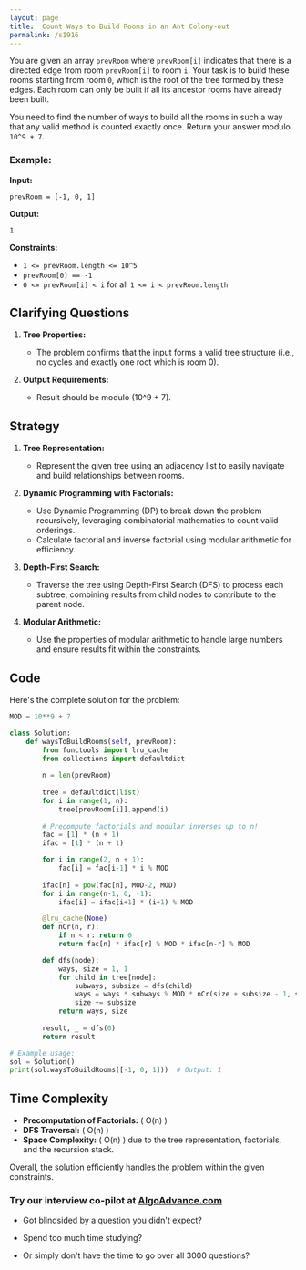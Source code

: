 ```yaml
---
layout: page
title:  Count Ways to Build Rooms in an Ant Colony-out
permalink: /s1916
---
```


You are given an array `prevRoom` where `prevRoom[i]` indicates that there is a directed edge from room `prevRoom[i]` to room `i`. Your task is to build these rooms starting from room `0`, which is the root of the tree formed by these edges. Each room can only be built if all its ancestor rooms have already been built.

You need to find the number of ways to build all the rooms in such a way that any valid method is counted exactly once. Return your answer modulo `10^9 + 7`.

### Example:

**Input:**
```
prevRoom = [-1, 0, 1]
```

**Output:**
```
1
```

**Constraints:**
- `1 <= prevRoom.length <= 10^5`
- `prevRoom[0] == -1`
- `0 <= prevRoom[i] < i` for all `1 <= i < prevRoom.length`

## Clarifying Questions

1. **Tree Properties:**
   - The problem confirms that the input forms a valid tree structure (i.e., no cycles and exactly one root which is room 0).

2. **Output Requirements:**
   - Result should be modulo \(10^9 + 7\).

## Strategy

1. **Tree Representation:**
   - Represent the given tree using an adjacency list to easily navigate and build relationships between rooms.

2. **Dynamic Programming with Factorials:**
   - Use Dynamic Programming (DP) to break down the problem recursively, leveraging combinatorial mathematics to count valid orderings.
   - Calculate factorial and inverse factorial using modular arithmetic for efficiency.

3. **Depth-First Search:**
   - Traverse the tree using Depth-First Search (DFS) to process each subtree, combining results from child nodes to contribute to the parent node.

4. **Modular Arithmetic:**
   - Use the properties of modular arithmetic to handle large numbers and ensure results fit within the constraints.

## Code

Here's the complete solution for the problem:

```python
MOD = 10**9 + 7

class Solution:
    def waysToBuildRooms(self, prevRoom):
        from functools import lru_cache
        from collections import defaultdict
        
        n = len(prevRoom)
        
        tree = defaultdict(list)
        for i in range(1, n):
            tree[prevRoom[i]].append(i)
        
        # Precompute factorials and modular inverses up to n!
        fac = [1] * (n + 1)
        ifac = [1] * (n + 1)

        for i in range(2, n + 1):
            fac[i] = fac[i-1] * i % MOD
        
        ifac[n] = pow(fac[n], MOD-2, MOD)
        for i in range(n-1, 0, -1):
            ifac[i] = ifac[i+1] * (i+1) % MOD

        @lru_cache(None)
        def nCr(n, r):
            if n < r: return 0
            return fac[n] * ifac[r] % MOD * ifac[n-r] % MOD

        def dfs(node):
            ways, size = 1, 1
            for child in tree[node]:
                subways, subsize = dfs(child)
                ways = ways * subways % MOD * nCr(size + subsize - 1, subsize) % MOD
                size += subsize
            return ways, size
        
        result, _ = dfs(0)
        return result

# Example usage:
sol = Solution()
print(sol.waysToBuildRooms([-1, 0, 1]))  # Output: 1
```

## Time Complexity

- **Precomputation of Factorials:** \( O(n) \)
- **DFS Traversal:** \( O(n) \)
- **Space Complexity:** \( O(n) \) due to the tree representation, factorials, and the recursion stack.

Overall, the solution efficiently handles the problem within the given constraints.


### Try our interview co-pilot at [AlgoAdvance.com](https://algoAdvance.com)

- Got blindsided by a question you didn't expect?

- Spend too much time studying?

- Or simply don't have the time to go over all 3000 questions?

